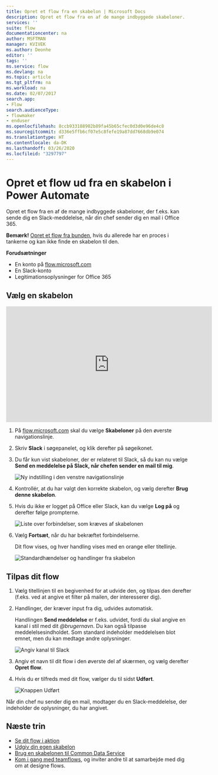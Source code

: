 ```yaml
---
title: Opret et flow fra en skabelon | Microsoft Docs
description: Opret et flow fra en af de mange indbyggede skabeloner.
services: ''
suite: flow
documentationcenter: na
author: MSFTMAN
manager: KVIVEK
ms.author: Deonhe
editor: ''
tags: ''
ms.service: flow
ms.devlang: na
ms.topic: article
ms.tgt_pltfrm: na
ms.workload: na
ms.date: 02/07/2017
search.app:
- Flow
search.audienceType:
- flowmaker
- enduser
ms.openlocfilehash: 8ccb933188902b89fa45b65cfec0d3d0e96de4c8
ms.sourcegitcommit: d336e5ffb6cf07e5c8fefe19a87dd7668db9e074
ms.translationtype: HT
ms.contentlocale: da-DK
ms.lasthandoff: 03/26/2020
ms.locfileid: "3297797"
---
```

# <a name="create-a-flow-from-a-template-in-power-automate"></a>Opret et flow ud fra en skabelon i Power Automate

Opret et flow fra en af de mange indbyggede skabeloner, der f.eks. kan sende dig en Slack-meddelelse, når din chef sender dig en mail i Office 365.

**Bemærk!** [Opret et flow fra bunden](get-started-logic-flow.md), hvis du allerede har en proces i tankerne og kan ikke finde en skabelon til den.

**Forudsætninger**

* En konto på [flow.microsoft.com](https://flow.microsoft.com)
* En Slack-konto
* Legitimationsoplysninger for Office 365

## <a name="choose-a-template"></a>Vælg en skabelon
<iframe width="560" height="315" src="https://www.youtube.com/embed/ZJK8cYdjAic?list=PL8nfc9haGeb55I9wL9QnWyHp3ctU2_ThF" frameborder="0" allowfullscreen></iframe>

1. På [flow.microsoft.com](https://flow.microsoft.com) skal du vælge **Skabeloner** på den øverste navigationslinje.
2. Skriv **Slack** i søgepanelet, og klik derefter på søgeikonet.
3. Du får kun vist skabeloner, der er relateret til Slack, så du kan nu vælge **Send en meddelelse på Slack, når chefen sender en mail til mig**.
   
    ![Ny indstilling i den venstre navigationslinje](./media/get-started-logic-template/select-template.png)
4. Kontrollér, at du har valgt den korrekte skabelon, og vælg derefter **Brug denne skabelon**.
5. Hvis du ikke er logget på Office eller Slack, kan du vælge **Log på** og derefter følge prompterne.
   
    ![Liste over forbindelser, som kræves af skabelonen](./media/get-started-logic-template/confirm-connections.png)
6. Vælg **Fortsæt**, når du har bekræftet forbindelserne.
   
    Dit flow vises, og hver handling vises med en orange eller titellinje.
   
    ![Standardhændelser og handlinger fra skabelon](./media/get-started-logic-template/template-default.png)

## <a name="customize-your-flow"></a>Tilpas dit flow
1. Vælg titellinjen til en begivenhed for at udvide den, og tilpas den derefter (f.eks. ved at angive et filter på mailen, der interesserer dig).
2. Handlinger, der kræver input fra dig, udvides automatisk.
   
    Handlingen **Send meddelelse** er f.eks. udvidet, fordi du skal angive en kanal i stil med dit *\@brugernavn*. Du kan også tilpasse meddelelsesindholdet. Som standard indeholder meddelelsen blot emnet, men du kan medtage andre oplysninger.
   
    ![Angiv kanal til Slack](./media/get-started-logic-template/specify-keyword.png)
3. Angiv et navn til dit flow i den øverste del af skærmen, og vælg derefter **Opret flow**.
4. Hvis du er tilfreds med dit flow, vælger du til sidst **Udført**.
   
    ![Knappen Udført](./media/get-started-logic-template/done.png)

Når din chef nu sender dig en mail, modtager du en Slack-meddelelse, der indeholder de oplysninger, du har angivet.

## <a name="next-steps"></a>Næste trin
* [Se dit flow i aktion](see-a-flow-run.md)
* [Udgiv din egen skabelon](publish-a-template.md)
* [Brug en skabelonen til Common Data Service](common-data-model-intro.md)
* [Kom i gang med teamflows](create-team-flows.md), og inviter andre til at samarbejde med dig om at designe flows.

